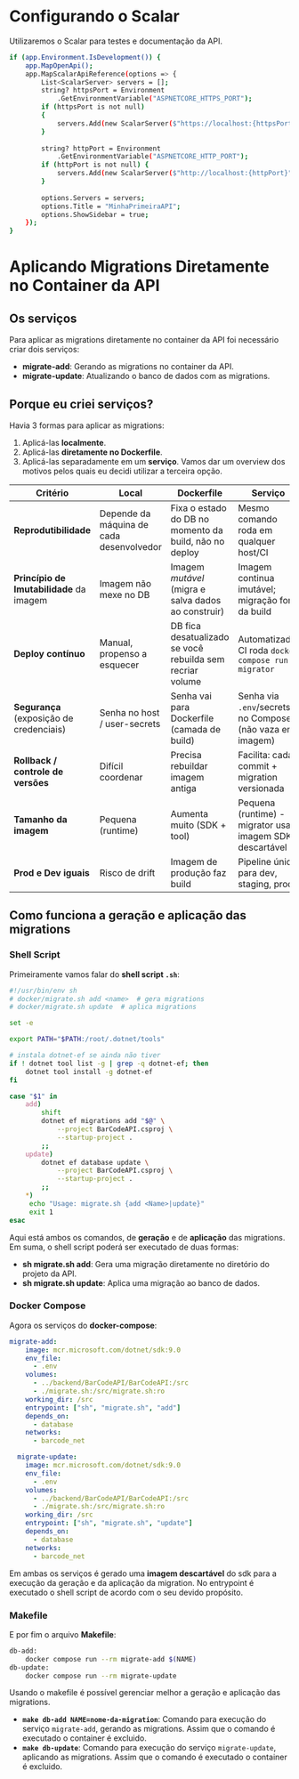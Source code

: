 # Configurando o Scalar
Utilizaremos o Scalar para testes e documentação da API.
```bash
if (app.Environment.IsDevelopment()) {
	app.MapOpenApi();   
	app.MapScalarApiReference(options => {  
	    List<ScalarServer> servers = [];   
	    string? httpsPort = Environment
		    .GetEnvironmentVariable("ASPNETCORE_HTTPS_PORT");   
	    if (httpsPort is not null)   
	    {   
		    servers.Add(new ScalarServer($"https://localhost:{httpsPort}"));   
	    }  
    
	    string? httpPort = Environment
		    .GetEnvironmentVariable("ASPNETCORE_HTTP_PORT");   
	    if (httpPort is not null) {   
		    servers.Add(new ScalarServer($"http://localhost:{httpPort}"));   
	    }   
  
	    options.Servers = servers;   
	    options.Title = "MinhaPrimeiraAPI";   
	    options.ShowSidebar = true;  
    });
}
```
# Aplicando Migrations Diretamente no Container da API
## Os serviços
Para aplicar as migrations diretamente no container da API foi necessário criar dois serviços:
- **migrate-add**: Gerando as migrations no container da API.
- **migrate-update**: Atualizando o banco de dados com as migrations.
## Porque eu criei serviços?
Havia 3 formas para aplicar as migrations:
1. Aplicá-las **localmente**.
2. Aplicá-las **diretamente no Dockerfile**.
3. Aplicá-las separadamente em um **serviço**.
Vamos dar um overview dos motivos pelos quais eu decidi utilizar a terceira opção.

| Critério                                 | Local                                    | Dockerfile                                                | Serviço                                                  |
| ---------------------------------------- | ---------------------------------------- | --------------------------------------------------------- | -------------------------------------------------------- |
| **Reprodutibilidade**                    | Depende da máquina de cada desenvolvedor | Fixa o estado do DB no momento da build, não no deploy    | Mesmo comando roda em qualquer host/CI                   |
| **Princípio de Imutabilidade** da imagem | Imagem não mexe no DB                    | Imagem _mutável_ (migra e salva dados ao construir)       | Imagem continua imutável; migração fora da build         |
| **Deploy contínuo**                      | Manual, propenso a esquecer              | DB fica desatualizado se você rebuilda sem recriar volume | Automatizado; CI roda `docker compose run migrator`      |
| **Segurança** (exposição de credenciais) | Senha no host / user-secrets             | Senha vai para Dockerfile (camada de build)               | Senha via `.env`/secrets no Compose (não vaza em imagem) |
| **Rollback / controle de versões**       | Difícil coordenar                        | Precisa rebuildar imagem antiga                           | Facilita: cada commit + migration versionada             |
| **Tamanho da imagem**                    | Pequena (runtime)                        | Aumenta muito (SDK + tool)                                | Pequena (runtime) - migrator usa imagem SDK descartável  |
| **Prod e Dev iguais**                    | Risco de drift                           | Imagem de produção faz build                              | Pipeline único para dev, staging, prod                   |
## Como funciona a geração e aplicação das migrations
### Shell Script
Primeiramente vamos falar do **shell script `.sh`**:
```bash
#!/usr/bin/env sh
# docker/migrate.sh add <name> 	# gera migrations
# docker/migrate.sh update 	# aplica migrations

set -e

export PATH="$PATH:/root/.dotnet/tools"

# instala dotnet-ef se ainda não tiver
if ! dotnet tool list -g | grep -q dotnet-ef; then
	dotnet tool install -g dotnet-ef
fi

case "$1" in
	add)
		shift
		dotnet ef migrations add "$@" \
			--project BarCodeAPI.csproj \
			--startup-project .
		;;
	update)
		dotnet ef database update \
			--project BarCodeAPI.csproj \
			--startup-project .
		;;
	*)
	 echo "Usage: migrate.sh {add <Name>|update}"
	 exit 1
esac
```
Aqui está ambos os comandos, de **geração** e de **aplicação** das migrations. Em suma, o shell script poderá ser executado de duas formas:
- **sh migrate.sh add**: Gera uma migração diretamente no diretório do projeto da API.
- **sh migrate.sh update**: Aplica uma migração ao banco de dados.
### Docker Compose
Agora os serviços do **docker-compose**:
```yaml
migrate-add:
    image: mcr.microsoft.com/dotnet/sdk:9.0
    env_file:
      - .env
    volumes:
      - ../backend/BarCodeAPI/BarCodeAPI:/src
      - ./migrate.sh:/src/migrate.sh:ro
    working_dir: /src
    entrypoint: ["sh", "migrate.sh", "add"]
    depends_on:
      - database
    networks:
      - barcode_net

  migrate-update:
    image: mcr.microsoft.com/dotnet/sdk:9.0
    env_file:
      - .env
    volumes:
      - ../backend/BarCodeAPI/BarCodeAPI:/src
      - ./migrate.sh:/src/migrate.sh:ro
    working_dir: /src
    entrypoint: ["sh", "migrate.sh", "update"]
    depends_on:
      - database
    networks:
      - barcode_net
```
Em ambas os serviços é gerado uma **imagem descartável** do sdk para a execução da geração e da aplicação da migration. No entrypoint é executado o shell script de acordo com o seu devido propósito.
### Makefile
E por fim o arquivo **Makefile**:
```bash
db-add:
	docker compose run --rm migrate-add $(NAME)
db-update:
	docker compose run --rm migrate-update
```
Usando o makefile é possível gerenciar melhor a geração e aplicação das migrations.
- **`make db-add NAME=nome-da-migration`**: Comando para execução do serviço `migrate-add`, gerando as migrations. Assim que o comando é executado o container é excluido.
- **`make db-update`**: Comando para execução do serviço `migrate-update`, aplicando as migrations. Assim que o comando é executado o container é excluido.
